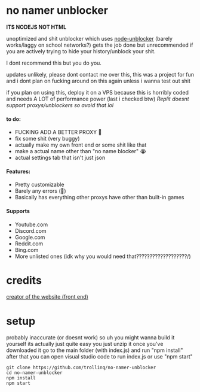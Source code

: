 # no namer unblocker
**ITS NODEJS NOT HTML** 

unoptimized and shit unblocker which uses <a href="https://github.com/nfriedly/node-unblocker">node-unblocker</a> (barely works/laggy on school networks?)
gets the job done but unrecommended if you are actively trying to hide your history/unblock your shit.

I dont recommend this but you do you.

updates unlikely,
please dont contact me over this,
this was a project for fun and i dont plan on fucking around on this again unless i wanna test out shit

if you plan on using this, deploy it on a VPS because this is horribly coded and needs A LOT of performance power (last i checked btw)
*Replit doesnt support proxys/unblockers so avoid that lol*

#### to do:
- FUCKING ADD A BETTER PROXY :pray:
- fix some shit (very buggy)
- actually make my own front end or some shit like that
- make a actual name other than "no name blocker" :sob:
- actual settings tab that isn't just json

#### Features:
- Pretty customizable
- Barely any errors (:pray:)
- Basically has everything other proxys have other than built-in games

#### Supports
- Youtube.com
- Discord.com
- Google.com
- Reddit.com
- Bing.com
- More unlisted ones (idk why you would need that???????????????????/)

# credits
<a href="https://github.com/pukmajster/bunker">creator of the website (front end)</a>

# setup

probably inaccurate (or doesnt work) so uh you might wanna build it yourself
its actually just quite easy
you just unzip it once you've downloaded it go to the main folder (with index.js) and run "npm install" after that you can open visual studio code to run index.js or use "npm start"

```
git clone https://github.com/trollinq/no-namer-unblocker
cd no-namer-unblocker
npm install
npm start
```
